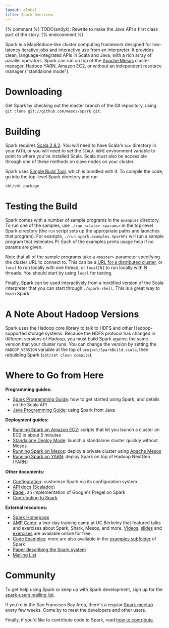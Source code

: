 ```yaml
---
layout: global
title: Spark Overview
---
```


{% comment %}
TODO(andyk): Rewrite to make the Java API a first class part of the story.
{% endcomment %}

Spark is a MapReduce-like cluster computing framework designed for low-latency iterative jobs and interactive use from an interpreter. It provides clean, language-integrated APIs in Scala and Java, with a rich array of parallel operators. Spark can run on top of the [Apache Mesos](http://incubator.apache.org/mesos/) cluster manager, Hadoop YARN, Amazon EC2, or without an independent resource manager ("standalone mode"). 

# Downloading

Get Spark by checking out the master branch of the Git repository, using `git clone git://github.com/mesos/spark.git`.

# Building

Spark requires [Scala 2.9.2](http://www.scala-lang.org/). You will need to have Scala's `bin` directory in your `PATH`,
or you will need to set the `SCALA_HOME` environment variable to point
to where you've installed Scala. Scala must also be accessible through one
of these methods on slave nodes on your cluster.

Spark uses [Simple Build Tool](https://github.com/harrah/xsbt/wiki), which is bundled with it. To compile the code, go into the top-level Spark directory and run

    sbt/sbt package

# Testing the Build

Spark comes with a number of sample programs in the `examples` directory.
To run one of the samples, use `./run <class> <params>` in the top-level Spark directory
(the `run` script sets up the appropriate paths and launches that program).
For example, `./run spark.examples.SparkPi` will run a sample program that estimates Pi. Each of the
examples prints usage help if no params are given.

Note that all of the sample programs take a `<master>` parameter specifying the cluster URL
to connect to. This can be a [URL for a distributed cluster]({{HOME_PATH}}scala-programming-guide.html#master_urls),
or `local` to run locally with one thread, or `local[N]` to run locally with N threads. You should start by using
`local` for testing.

Finally, Spark can be used interactively from a modified version of the Scala interpreter that you can start through
`./spark-shell`. This is a great way to learn Spark.

# A Note About Hadoop Versions

Spark uses the Hadoop core library to talk to HDFS and other Hadoop-supported
storage systems. Because the HDFS protocol has changed in different versions of
Hadoop, you must build Spark against the same version that your cluster runs.
You can change the version by setting the `HADOOP_VERSION` variable at the top
of `project/SparkBuild.scala`, then rebuilding Spark (`sbt/sbt clean compile`).

# Where to Go from Here

**Programming guides:**
* [Spark Programming Guide]({{HOME_PATH}}scala-programming-guide.html): how to get started using Spark, and details on the Scala API
* [Java Programming Guide]({{HOME_PATH}}java-programming-guide.html): using Spark from Java

**Deployment guides:**
* [Running Spark on Amazon EC2]({{HOME_PATH}}ec2-scripts.html): scripts that let you launch a cluster on EC2 in about 5 minutes
* [Standalone Deploy Mode]({{HOME_PATH}}spark-standalone.html): launch a standalone cluster quickly without Mesos
* [Running Spark on Mesos]({{HOME_PATH}}running-on-mesos.html): deploy a private cluster using
    [Apache Mesos](http://incubator.apache.org/mesos)
* [Running Spark on YARN]({{HOME_PATH}}running-on-yarn.html): deploy Spark on top of Hadoop NextGen (YARN)

**Other documents:**
* [Configuration]({{HOME_PATH}}configuration.html): customize Spark via its configuration system
* [API docs (Scaladoc)]({{HOME_PATH}}api/core/index.html)
* [Bagel]({{HOME_PATH}}bagel-programming-guide.html): an implementation of Google's Pregel on Spark
* [Contributing to Spark](contributing-to-spark.html)

**External resources:**
* [Spark Homepage](http://www.spark-project.org)
* [AMP Camp](http://ampcamp.berkeley.edu/): a two-day training camp at UC Berkeley that featured talks and exercises 
  about Spark, Shark, Mesos, and more. [Videos](http://ampcamp.berkeley.edu/agenda-2012), 
  [slides](http://ampcamp.berkeley.edu/agenda-2012) and [exercises](http://ampcamp.berkeley.edu/exercises-2012) are
  available online for free.
* [Code Examples](http://spark-project.org/examples.html): more are also available in the [examples subfolder](https://github.com/mesos/spark/tree/master/examples/src/main/scala/spark/examples) of Spark
* [Paper describing the Spark system](http://www.cs.berkeley.edu/~matei/papers/2012/nsdi_spark.pdf)
* [Mailing List](http://groups.google.com/group/spark-users)

# Community

To get help using Spark or keep up with Spark development, sign up for the [spark-users mailing list](http://groups.google.com/group/spark-users).

If you're in the San Francisco Bay Area, there's a regular [Spark meetup](http://www.meetup.com/spark-users/) every few weeks. Come by to meet the developers and other users.

Finally, if you'd like to contribute code to Spark, read [how to contribute]({{HOME_PATH}}contributing-to-spark.html).

